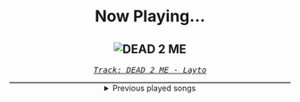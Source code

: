 <div align="center"> 
<h1>Now Playing...</h1>

![DEAD 2 ME](https://i.scdn.co/image/ab67616d00001e0209650aaacc4d72c895266d73)
--
_<samp><a href="https://open.spotify.com/track/5i6GLedbIOeybK45Hx2CTb">Track: DEAD 2 ME - Layto</a></samp>_

<div style="border: 1px #4B5054 solid"></div>
<details>
  <summary>
    Previous played songs
  </summary>
  <table>
    <thead>
      <tr>
        <th>
          Artist
        </th>
        <th>
          Song
        </th>
        <th>
          Link
        </th>
      </tr>
    </thead>
    <tbody>
      <tr><td>Layto</td><td>DEAD 2 ME</td><td><a href="https://open.spotify.com/track/5i6GLedbIOeybK45Hx2CTb">https://open.spotify.com/track/5i6GLedbIOeybK45Hx2CTb</a></td></tr><tr><td>ptasinski</td><td>consider</td><td><a href="https://open.spotify.com/track/5U6hdk4L7HQQnM3xiJVbZz">https://open.spotify.com/track/5U6hdk4L7HQQnM3xiJVbZz</a></td></tr><tr><td>Layto</td><td>War</td><td><a href="https://open.spotify.com/track/65NKOYrzh6Gz7rtiLmMMek">https://open.spotify.com/track/65NKOYrzh6Gz7rtiLmMMek</a></td></tr><tr><td>Davin Glover</td><td>HONEYCOMB</td><td><a href="https://open.spotify.com/track/5Ej3RCDnTpLcpotpbOYCOl">https://open.spotify.com/track/5Ej3RCDnTpLcpotpbOYCOl</a></td></tr><tr><td>Neoni</td><td>DARKSIDE</td><td><a href="https://open.spotify.com/track/6xlOnm5MITIKtixzJW8R0j">https://open.spotify.com/track/6xlOnm5MITIKtixzJW8R0j</a></td></tr><tr><td>Zardonic</td><td>Bitter - Zago Remix</td><td><a href="https://open.spotify.com/track/0JHqUXVu4PwIBScAjpU2pt">https://open.spotify.com/track/0JHqUXVu4PwIBScAjpU2pt</a></td></tr><tr><td>Sabaton</td><td>Templars</td><td><a href="https://open.spotify.com/track/1OtLNenkGkCDsVLGCgMtpj">https://open.spotify.com/track/1OtLNenkGkCDsVLGCgMtpj</a></td></tr><tr><td>Signs of the Swarm</td><td>HELLMUSTFEARME</td><td><a href="https://open.spotify.com/track/1mOQdl0iEBPjEyqw4H8E26">https://open.spotify.com/track/1mOQdl0iEBPjEyqw4H8E26</a></td></tr><tr><td>Orbit Culture</td><td>Vultures of North</td><td><a href="https://open.spotify.com/track/5jMXpChApbHCf8a7PfEp6b">https://open.spotify.com/track/5jMXpChApbHCf8a7PfEp6b</a></td></tr><tr><td>Orbit Culture</td><td>From The Inside</td><td><a href="https://open.spotify.com/track/7GM0bKkQ7Lngw6SwZXACJ3">https://open.spotify.com/track/7GM0bKkQ7Lngw6SwZXACJ3</a></td></tr><tr><td>Orbit Culture</td><td>Sorrower</td><td><a href="https://open.spotify.com/track/0UFSiu5wOYdriBahqWSexU">https://open.spotify.com/track/0UFSiu5wOYdriBahqWSexU</a></td></tr><tr><td>Orbit Culture</td><td>Black Mountain</td><td><a href="https://open.spotify.com/track/5eWl0vAfIEhpY5Y69ZHTdS">https://open.spotify.com/track/5eWl0vAfIEhpY5Y69ZHTdS</a></td></tr><tr><td>Orbit Culture</td><td>Descending</td><td><a href="https://open.spotify.com/track/4ElZHNhEnE8lFB7JJPKZof">https://open.spotify.com/track/4ElZHNhEnE8lFB7JJPKZof</a></td></tr><tr><td>ENMA</td><td>Teufelsfrucht</td><td><a href="https://open.spotify.com/track/1B8Pvck91rHm9nPn0Yxnpv">https://open.spotify.com/track/1B8Pvck91rHm9nPn0Yxnpv</a></td></tr><tr><td>ENMA</td><td>Teufelsfrucht</td><td><a href="https://open.spotify.com/track/1B8Pvck91rHm9nPn0Yxnpv">https://open.spotify.com/track/1B8Pvck91rHm9nPn0Yxnpv</a></td></tr><tr><td>ENMA</td><td>Teufelsfrucht</td><td><a href="https://open.spotify.com/track/1B8Pvck91rHm9nPn0Yxnpv">https://open.spotify.com/track/1B8Pvck91rHm9nPn0Yxnpv</a></td></tr><tr><td>ENMA</td><td>Teufelsfrucht</td><td><a href="https://open.spotify.com/track/1B8Pvck91rHm9nPn0Yxnpv">https://open.spotify.com/track/1B8Pvck91rHm9nPn0Yxnpv</a></td></tr><tr><td>Volkor X</td><td>Release The Kraken</td><td><a href="https://open.spotify.com/track/3EtZxShU8RM70Zf8QbL2o0">https://open.spotify.com/track/3EtZxShU8RM70Zf8QbL2o0</a></td></tr><tr><td>Art Of Dying</td><td>Ocean</td><td><a href="https://open.spotify.com/track/0fdvZU3yuOj3eebn1K674m">https://open.spotify.com/track/0fdvZU3yuOj3eebn1K674m</a></td></tr><tr><td>League of Legends</td><td>Here, Tomorrow</td><td><a href="https://open.spotify.com/track/56pXPk5rR4pmQVZAarPGpH">https://open.spotify.com/track/56pXPk5rR4pmQVZAarPGpH</a></td></tr>
    </tbody>
  </table>
</details>

</div>
